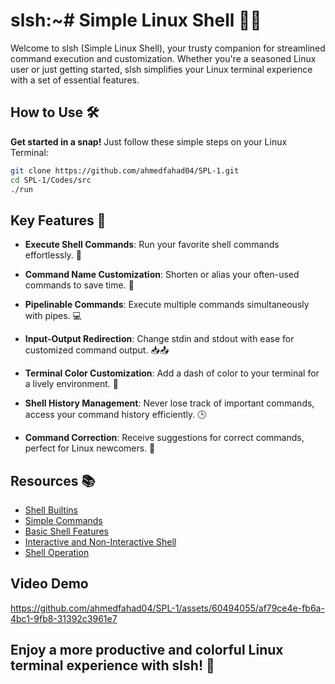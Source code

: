 # slsh:~# Simple Linux Shell 🐧🚀

Welcome to slsh (Simple Linux Shell), your trusty companion for streamlined command execution and customization. Whether you're a seasoned Linux user or just getting started, slsh simplifies your Linux terminal experience with a set of essential features.

## How to Use 🛠️

**Get started in a snap!** Just follow these simple steps on your Linux Terminal:

```bash
git clone https://github.com/ahmedfahad04/SPL-1.git
cd SPL-1/Codes/src
./run
```

## Key Features 🚀

- **Execute Shell Commands**: Run your favorite shell commands effortlessly. 🤖

- **Command Name Customization**: Shorten or alias your often-used commands to save time. 🔄

- **Pipelinable Commands**: Execute multiple commands simultaneously with pipes. 💻

- **Input-Output Redirection**: Change stdin and stdout with ease for customized command output. 📥📤

- **Terminal Color Customization**: Add a dash of color to your terminal for a lively environment. 🎨

- **Shell History Management**: Never lose track of important commands, access your command history efficiently. 🕒

- **Command Correction**: Receive suggestions for correct commands, perfect for Linux newcomers. 🤔

## Resources 📚

- [Shell Builtins](https://www.gnu.org/software/bash/manual/html_node/Shell-Builtin-Commands.html)
- [Simple Commands](https://www.gnu.org/software/bash/manual/html_node/Simple-Commands.html)
- [Basic Shell Features](https://www.gnu.org/software/bash/manual/html_node/Basic-Shell-Features.html)
- [Interactive and Non-Interactive Shell](https://www.gnu.org/software/bash/manual/html_node/What-is-an-Interactive-Shell_003f.html)
- [Shell Operation](https://www.gnu.org/software/bash/manual/html_node/Shell-Operation.html)

## Video Demo

https://github.com/ahmedfahad04/SPL-1/assets/60494055/af79ce4e-fb6a-4bc1-9fb8-31392c3961e7

## Enjoy a more productive and colorful Linux terminal experience with slsh! 🌟
